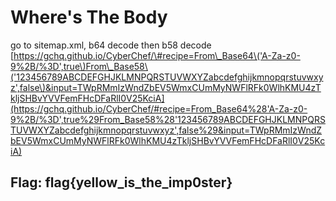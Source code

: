 # Where's The Body

go to sitemap.xml, b64 decode then b58 decode [https://gchq.github.io/CyberChef/\#recipe=From\_Base64\('A-Za-z0-9%2B/%3D',true\)From\_Base58\('123456789ABCDEFGHJKLMNPQRSTUVWXYZabcdefghijkmnopqrstuvwxyz',false\)&input=TWpRMmIzWndZbEV5WmxCUmMyNWFlRFk0WlhKMU4zTkljSHBvYVVFemFHcDFaRlI0V25KciA](https://gchq.github.io/CyberChef/#recipe=From_Base64%28'A-Za-z0-9%2B/%3D',true%29From_Base58%28'123456789ABCDEFGHJKLMNPQRSTUVWXYZabcdefghijkmnopqrstuvwxyz',false%29&input=TWpRMmIzWndZbEV5WmxCUmMyNWFlRFk0WlhKMU4zTkljSHBvYVVFemFHcDFaRlI0V25KciA)

## Flag: flag{yellow\_is\_the\_imp0ster}

